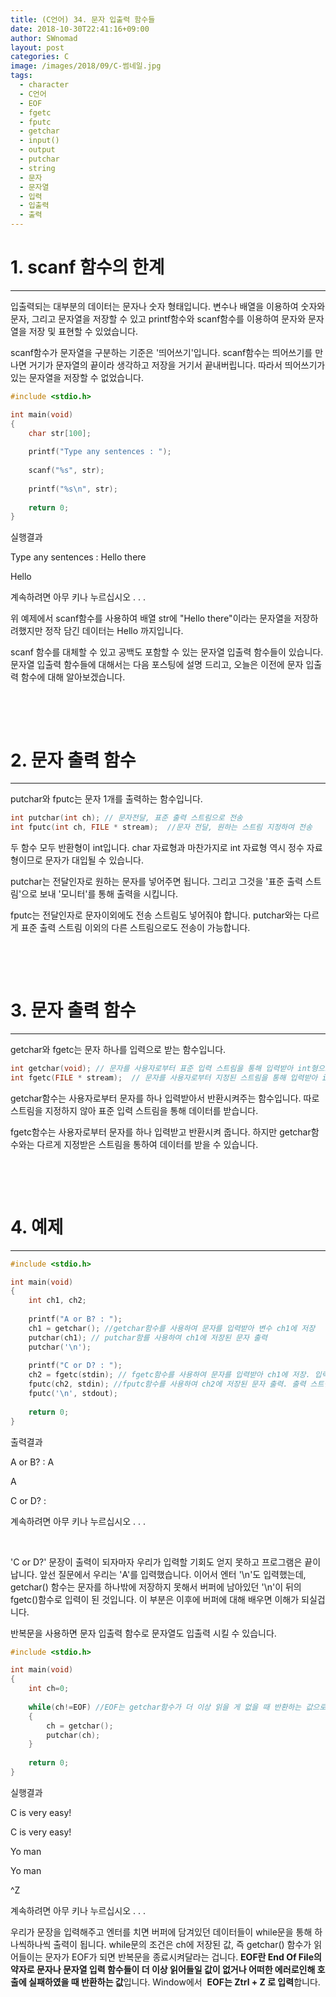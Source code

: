 ```yaml
---
title: (C언어) 34. 문자 입출력 함수들
date: 2018-10-30T22:41:16+09:00
author: SWnomad
layout: post
categories: C
image: /images/2018/09/C-썸네일.jpg
tags:
  - character
  - C언어
  - EOF
  - fgetc
  - fputc
  - getchar
  - input()
  - output
  - putchar
  - string
  - 문자
  - 문자열
  - 입력
  - 입출력
  - 출력
---
```

# 1. scanf 함수의 한계

* * *

입출력되는 대부분의 데이터는 문자나 숫자 형태입니다. 변수나 배열을 이용하여 숫자와 문자, 그리고 문자열을 저장할 수 있고 printf함수와 scanf함수를 이용하여 문자와 문자열을 저장 및 표현할 수 있었습니다.

scanf함수가 문자열을 구분하는 기준은 '띄어쓰기'입니다. scanf함수는 띄어쓰기를 만나면 거기가 문자열의 끝이라 생각하고 저장을 거기서 끝내버립니다. 따라서 띄어쓰기가 있는 문자열을 저장할 수 없었습니다.

~~~ c
#include <stdio.h>

int main(void)
{
    char str[100];
    
    printf("Type any sentences : ");
    
    scanf("%s", str);
    
    printf("%s\n", str);
    
    return 0;
}
~~~

실행결과

Type any sentences : Hello there


Hello


계속하려면 아무 키나 누르십시오 . . .

위 예제에서 scanf함수를 사용하여 배열 str에 "Hello there"이라는 문자열을 저장하려했지만 정작 담긴 데이터는 Hello 까지입니다.

scanf 함수를 대체할 수 있고 공백도 포함할 수 있는 문자열 입출력 함수들이 있습니다. 문자열 입출력 함수들에 대해서는 다음 포스팅에 설명 드리고, 오늘은 이전에 문자 입출력 함수에 대해 알아보겠습니다.

&nbsp;

&nbsp;

# 2. 문자 출력 함수

* * *

putchar와 fputc는 문자 1개를 출력하는 함수입니다.

~~~ c
int putchar(int ch); // 문자전달, 표준 출력 스트림으로 전송
int fputc(int ch, FILE * stream);  //문자 전달, 원하는 스트림 지정하여 전송
~~~

두 함수 모두 반환형이 int입니다. char 자료형과 마찬가지로 int 자료형 역시 정수 자료형이므로 문자가 대입될 수 있습니다.

putchar는 전달인자로 원하는 문자를 넣어주면 됩니다. 그리고 그것을 '표준 출력 스트림'으로 보내 '모니터'를 통해 출력을 시킵니다.

fputc는 전달인자로 문자이외에도 전송 스트림도 넣어줘야 합니다. putchar와는 다르게 표준 출력 스트림 이외의 다른 스트림으로도 전송이 가능합니다.

&nbsp;

&nbsp;

# 3. 문자 출력 함수

* * *

getchar와 fgetc는 문자 하나를 입력으로 받는 함수입니다.

~~~ c
int getchar(void); // 문자를 사용자로부터 표준 입력 스트림을 통해 입력받아 int형으로 반환
int fgetc(FILE * stream);  // 문자를 사용자로부터 지정된 스트림을 통해 입력받아 int형으로 반환
~~~

getchar함수는 사용자로부터 문자를 하나 입력받아서 반환시켜주는 함수입니다. 따로 스트림을 지정하지 않아 표준 입력 스트림을 통해 데이터를 받습니다.

fgetc함수는 사용자로부터 문자를 하나 입력받고 반환시켜 줍니다. 하지만 getchar함수와는 다르게 지정받은 스트림을 통하여 데이터를 받을 수 있습니다.

&nbsp;

&nbsp;

# 4. 예제

* * *

~~~ c
#include <stdio.h>

int main(void)
{
    int ch1, ch2;
    
    printf("A or B? : ");
    ch1 = getchar(); //getchar함수를 사용하여 문자를 입력받아 변수 ch1에 저장
    putchar(ch1); // putchar함를 사용하여 ch1에 저장된 문자 출력
    putchar('\n');
    
    printf("C or D? : ");
    ch2 = fgetc(stdin); // fgetc함수를 사용하여 문자를 입력받아 ch1에 저장. 입력 스트림은 표준입력스트림으로 지정
    fputc(ch2, stdin); //fputc함수를 사용하여 ch2에 저장된 문자 출력. 출력 스트림은 표준출력스트림으로 지정
    fputc('\n', stdout);
    
    return 0;
}
~~~

출력결과

A or B? : A


A


C or D? :


계속하려면 아무 키나 누르십시오 . . .

&nbsp;

'C or D?' 문장이 출력이 되자마자 우리가 입력할 기회도 얻지 못하고 프로그램은 끝이 납니다. 앞선 질문에서 우리는 'A'를 입력했습니다. 이어서 엔터 '\n'도 입력했는데, getchar() 함수는 문자를 하나밖에 저장하지 못해서 버퍼에 남아있던 '\n'이 뒤의 fgetc()함수로 입력이 된 것입니다. 이 부분은 이후에 버퍼에 대해 배우면 이해가 되실겁니다.

반복문을 사용하면 문자 입출력 함수로 문자열도 입출력 시킬 수 있습니다.

~~~ c
#include <stdio.h>

int main(void)
{
    int ch=0;
    
    while(ch!=EOF) //EOF는 getchar함수가 더 이상 읽을 게 없을 때 반환하는 값으로 -1입니다.
    {
        ch = getchar();
        putchar(ch);
    }
    
    return 0;
}
~~~

실행결과

C is very easy!


C is very easy!


Yo man


Yo man


^Z


계속하려면 아무 키나 누르십시오 . . .

우리가 문장을 입력해주고 엔터를 치면 버퍼에 담겨있던 데이터들이 while문을 통해 하나씩하나씩 출력이 됩니다. while문의 조건은 ch에 저장된 값, 즉 getchar() 함수가 읽어들이는 문자가 EOF가 되면 반복문을 종료시켜달라는 겁니다. **EOF란 End Of File의 약자로 문자나 문자열 입력 함수들이 더 이상 읽어들일 값이 없거나 어떠한 에러로인해 호출에 실패하였을 때 반환하는 값**입니다. Window에서  **EOF는 Ztrl + Z 로 입력**합니다.